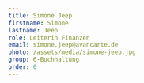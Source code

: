 ```yaml
---
title: Simone Jeep
firstname: Simone
lastname: Jeep
role: Leiterin Finanzen
email: simone.jeep@avancarte.de
photo: /assets/media/simone-jeep.jpg
group: 6-Buchhaltung
order: 0
---
```

